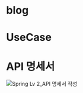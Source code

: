 # blog

# UseCase

# API 명세서
![Spring Lv 2_API 명세서 작성](https://github.com/s2cocos2/blog/assets/120706046/7437cc65-427f-4328-b981-a401a8f18189)
